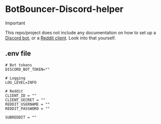 # BotBouncer-Discord-helper

> [!IMPORTANT]  
> This repo/project does not include any documentation on how to set up a [Discord bot](https://discord.com/developers/docs/intro), or a [Reddit client](https://www.reddit.com/dev/api/). Look into that yourself.

## .env file

```
# Bot tokens
DISCORD_BOT_TOKEN=""

# Logging
LOG_LEVEL=INFO

# Reddit
CLIENT_ID = ""
CLIENT_SECRET = ""
REDDIT_USERNAME = ""
REDDIT_PASSWORD = ""

SUBREDDIT = ""
```
